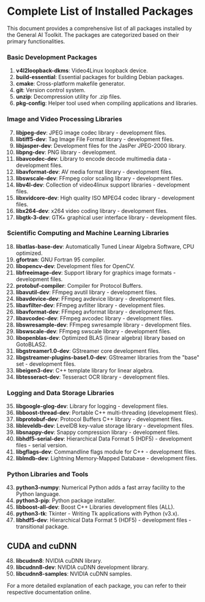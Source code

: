 # Complete List of Installed Packages

This document provides a comprehensive list of all packages installed by the General AI Toolkit. The packages are categorized based on their primary functionalities.

### Basic Development Packages

1. **v4l2loopback-dkms**: Video4Linux loopback device.
2. **build-essential**: Essential packages for building Debian packages.
3. **cmake**: Cross-platform makefile generator.
4. **git**: Version control system.
5. **unzip**: Decompression utility for .zip files.
6. **pkg-config**: Helper tool used when compiling applications and libraries.

### Image and Video Processing Libraries

7. **libjpeg-dev**: JPEG image codec library - development files.
8. **libtiff5-dev**: Tag Image File Format library - development files.
9. **libjasper-dev**: Development files for the JasPer JPEG-2000 library.
10. **libpng-dev**: PNG library - development.
11. **libavcodec-dev**: Library to encode decode multimedia data - development files.
12. **libavformat-dev**: AV media format library - development files.
13. **libswscale-dev**: FFmpeg color scaling library - development files.
14. **libv4l-dev**: Collection of video4linux support libraries - development files.
15. **libxvidcore-dev**: High quality ISO MPEG4 codec library - development files.
16. **libx264-dev**: x264 video coding library - development files.
17. **libgtk-3-dev**: GTK+ graphical user interface library - development files.

### Scientific Computing and Machine Learning Libraries

18. **libatlas-base-dev**: Automatically Tuned Linear Algebra Software, CPU optimized.
19. **gfortran**: GNU Fortran 95 compiler.
20. **libopencv-dev**: Development files for OpenCV.
21. **libfreeimage-dev**: Support library for graphics image formats - development files.
22. **protobuf-compiler**: Compiler for Protocol Buffers.
23. **libavutil-dev**: FFmpeg avutil library - development files.
24. **libavdevice-dev**: FFmpeg avdevice library - development files.
25. **libavfilter-dev**: FFmpeg avfilter library - development files.
26. **libavformat-dev**: FFmpeg avformat library - development files.
27. **libavcodec-dev**: FFmpeg avcodec library - development files.
28. **libswresample-dev**: FFmpeg swresample library - development files.
29. **libswscale-dev**: FFmpeg swscale library - development files.
30. **libopenblas-dev**: Optimized BLAS (linear algebra) library based on GotoBLAS2.
31. **libgstreamer1.0-dev**: GStreamer core development files.
32. **libgstreamer-plugins-base1.0-dev**: GStreamer libraries from the "base" set - development files.
33. **libeigen3-dev**: C++ template library for linear algebra.
34. **libtesseract-dev**: Tesseract OCR library - development files.

### Logging and Data Storage Libraries

35. **libgoogle-glog-dev**: Library for logging - development files.
36. **libboost-thread-dev**: Portable C++ multi-threading (development files).
37. **libprotobuf-dev**: Protocol Buffers C++ library - development files.
38. **libleveldb-dev**: LevelDB key-value storage library - development files.
39. **libsnappy-dev**: Snappy compression library - development files.
40. **libhdf5-serial-dev**: Hierarchical Data Format 5 (HDF5) - development files - serial version.
41. **libgflags-dev**: Commandline flags module for C++ - development files.
42. **liblmdb-dev**: Lightning Memory-Mapped Database - development files.

### Python Libraries and Tools

43. **python3-numpy**: Numerical Python adds a fast array facility to the Python language.
44. **python3-pip**: Python package installer.
45. **libboost-all-dev**: Boost C++ Libraries development files (ALL).
46. **python3-tk**: Tkinter - Writing Tk applications with Python (v3.x).
47. **libhdf5-dev**: Hierarchical Data Format 5 (HDF5) - development files - transitional package.

## CUDA and cuDNN

48. **libcudnn8**: NVIDIA cuDNN library.
49. **libcudnn8-dev**: NVIDIA cuDNN development library.
50. **libcudnn8-samples**: NVIDIA cuDNN samples.

For a more detailed explanation of each package, you can refer to their respective documentation online.
